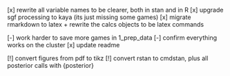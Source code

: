 
[x] rewrite all variable names to be clearer, both in stan and in R
[x] upgrade sgf processing to kaya (its just missing some games)
[x] migrate rmarkdown to latex + rewrite the calcs objects to be latex commands

[-] work harder to save more games in 1_prep_data
[-] confirm everything works on the cluster 
[x] update readme

[!] convert figures from pdf to tikz
[!] convert rstan to cmdstan, plus all posterior calls with {posterior}
